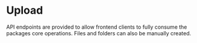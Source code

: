 # Upload

API endpoints are provided to allow frontend clients to fully consume the packages core operations. Files and folders can also be manually created.

